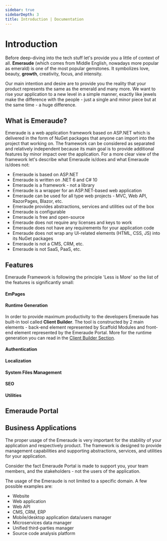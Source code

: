 ```yaml
---
sidebar: true
sidebarDepth: 3
title: Introduction | Documentation
---
```

# Introduction

Before deep-diving into the tech stuff let's provide you a little of context of all. **Emeraude** 
(which comes from Middle English, nowadays more popular as emerald) is one of the most popular 
gemstones. It symbolizes love, beauty, **growth**, creativity, focus, and intensity.

Our main intention and desire are to provide you the reality that your product represents the same as the 
emerald and many more. We want to rise your application to a new level in a simple manner, exactly like 
jewels make the difference with the people - just a single and minor piece but at the same time - a huge 
difference.

## What is Emeraude?

Emeraude is a web application framework based on ASP.NET which is delivered in the form of NuGet packages 
that anyone can import into the project that working on. The framework can be considered as separated and 
relatively independent because its main goal is to provide additional features by minor impact over the 
application.
For a more clear view of the framework let's describe what Emeraude is/does and what Emeraude is/does not:

- Emeraude is based on ASP.NET
- Emeraude is written on .NET 6 and C# 10
- Emeraude is a framework - not a library
- Emeraude is a wrapper for an ASP.NET-based web application
- Emeraude can be used for all type web projects - MVC, Web API, RazorPages, Blazor, etc.
- Emeraude provides abstractions, services and utilities out of the box
- Emeraude is configurable
- Emeraude is free and open-source
- Emeraude does not require any licenses and keys to work
- Emeraude does not have any requirements for your application code
- Emeraude does not wrap any UI-related elements (HTML, CSS, JS) into its NuGet packages
- Emeraude is not a CMS, CRM, etc.
- Emeraude is not SaaS, PaaS, etc.

## Features

Emeraude Framework is following the principle 'Less is More' so the list of the features is significantly small:

#### EmPages

#### Runtime Generation

In order to provide maximum productivity to the developers Emeraude has built-in tool called **Client Builder**.
The tool is constructed by 2 main elements - back-end element represented by Scaffold Modules and front-end element
represented by the Emeraude Portal. More for the runtime generation you can read in the
[Client Builder Section](/documentation/client-builder/runtime-generation.html).

#### Authentication

#### Localization

#### System Files Management

#### SEO

#### Utilities

## Emeraude Portal

## Business Applications

The proper usage of the Emeraude is very important for the stability of your application and respectively product. 
The framework is designed to provide management capabilities and supporting abstractions, services, and utilities 
for your application.

Consider the fact Emeraude Portal is made to support you, your team members, and the stakeholders  - not the users of 
the application.

The usage of the Emeraude is not limited to a specific domain. A few possible examples are:

- Website
- Web application
- Web API
- CMS, CRM, ERP
- Mobile/desktop application data/users manager
- Microservices data manager
- Unified third-parties manager
- Source code analysis platform
